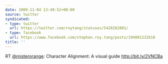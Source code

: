 ```yaml
---
date: 2009-11-04 13:49:52+00:00
source: twitter
syndicated:
- type: twitter
  url: https://twitter.com/roytang/statuses/5420282801/
- type: facebook
  url: https://www.facebook.com/stephen.roy.tang/posts/194081222618
title: ''
---
```


RT [@misterorange](https://twitter.com/misterorange/): Character Alignment: A visual guide http://bit.ly/2VNCBa